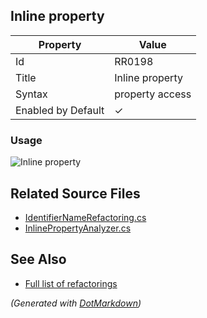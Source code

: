 ## Inline property

| Property           | Value           |
| ------------------ | --------------- |
| Id                 | RR0198          |
| Title              | Inline property |
| Syntax             | property access |
| Enabled by Default | &#x2713;        |

### Usage

![Inline property](../../images/refactorings/InlineProperty.png)

## Related Source Files

* [IdentifierNameRefactoring.cs](../../src/Refactorings/CSharp/Refactorings/IdentifierNameRefactoring.cs)
* [InlinePropertyAnalyzer.cs](../../src/Refactorings/CSharp/Refactorings/InlineDefinition/InlinePropertyAnalyzer.cs)

## See Also

* [Full list of refactorings](Refactorings.md)

*\(Generated with [DotMarkdown](http://github.com/JosefPihrt/DotMarkdown)\)*